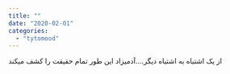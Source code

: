 ```yaml
---
title: ""
date: "2020-02-01"
categories: 
  - "tytomood"
---
```


از یک اشتباه به اشتباه دیگر....آدمیزاد این طور تمام حقیقت را کشف میکند
